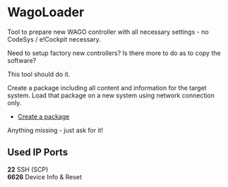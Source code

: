 # WagoLoader
Tool to prepare new WAGO controller with all necessary settings - no CodeSys / e!Cockpit necessary.

Need to setup factory new controllers?
Is there more to do as to copy the software?

This tool should do it.

Create a package including all content and information for the target system.
Load that package on a new system using network connection only.

* [Create a package](Package.md)

Anything missing - just ask for it!


## Used IP Ports

**22** SSH (SCP)    
**6626** Device Info & Reset
